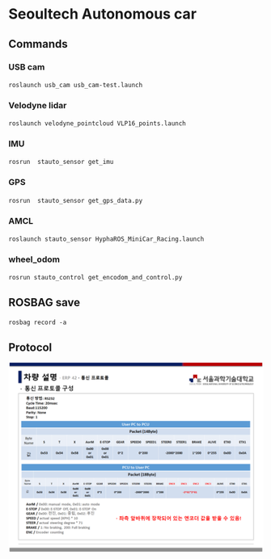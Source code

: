 # Seoultech Autonomous car

## Commands

### USB cam

``roslaunch usb_cam usb_cam-test.launch ``


### Velodyne lidar

``roslaunch velodyne_pointcloud VLP16_points.launch``


### IMU

``rosrun  stauto_sensor get_imu 
``

### GPS

``rosrun  stauto_sensor get_gps_data.py ``


### AMCL
``roslaunch stauto_sensor HyphaROS_MiniCar_Racing.launch``


### wheel_odom
``rosrun stauto_control get_encodom_and_control.py ``

## ROSBAG save

``rosbag record -a ``


## Protocol

![img](./docs/Protocol_set.png)
